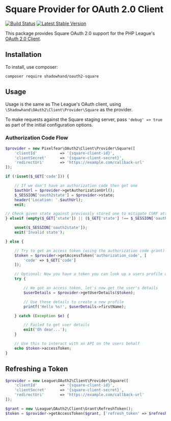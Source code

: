 # Square Provider for OAuth 2.0 Client

[![Build Status](https://travis-ci.org/shadowhand/oauth2-square.svg?branch=master)](https://travis-ci.org/shadowhand/oauth2-square)
[![Latest Stable Version](https://poser.pugx.org/shadowhand/oauth2-square/v/stable.svg)](https://packagist.org/packages/shadowhand/oauth2-square)

This package provides Square OAuth 2.0 support for the PHP League's [OAuth 2.0 Client](https://github.com/thephpleague/oauth2-client).

## Installation

To install, use composer:

```
composer require shadowhand/oauth2-square
```

## Usage

Usage is the same as The League's OAuth client, using `\Shadowhand\OAuth2\Client\Provider\Square` as the provider.

To make requests against the Square staging server, pass `'debug' => true` as part of the initial configuration options.

### Authorization Code Flow

```php
$provider = new Pixelfear\OAuth2\Client\Provider\Square([
    'clientId'          => '{square-client-id}',
    'clientSecret'      => '{square-client-secret}',
    'redirectUri'       => 'https://example.com/callback-url'
]);

if (!isset($_GET['code'])) {

    // If we don't have an authorization code then get one
    $authUrl = $provider->getAuthorizationUrl();
    $_SESSION['oauth2state'] = $provider->state;
    header('Location: '.$authUrl);
    exit;

// Check given state against previously stored one to mitigate CSRF attack
} elseif (empty($_GET['state']) || ($_GET['state'] !== $_SESSION['oauth2state'])) {

    unset($_SESSION['oauth2state']);
    exit('Invalid state');

} else {

    // Try to get an access token (using the authorization code grant)
    $token = $provider->getAccessToken('authorization_code', [
        'code' => $_GET['code']
    ]);

    // Optional: Now you have a token you can look up a users profile data
    try {

        // We got an access token, let's now get the user's details
        $userDetails = $provider->getUserDetails($token);

        // Use these details to create a new profile
        printf('Hello %s!', $userDetails->firstName);

    } catch (Exception $e) {

        // Failed to get user details
        exit('Oh dear...');
    }

    // Use this to interact with an API on the users behalf
    echo $token->accessToken;
}
```

## Refreshing a Token

```php
$provider = new League\OAuth2\Client\Provider\Square([
    'clientId'          => '{square-client-id}',
    'clientSecret'      => '{square-client-secret}',
    'redirectUri'       => 'https://example.com/callback-url'
]);

$grant = new \League\OAuth2\Client\Grant\RefreshToken();
$token = $provider->getAccessToken($grant, ['refresh_token' => $refreshToken]);
```
